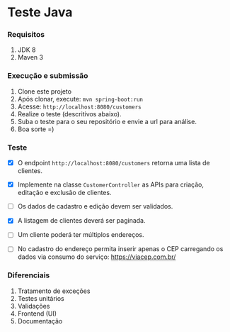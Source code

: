# Teste Java

### Requisitos
1. JDK 8
1. Maven 3

### Execução e submissão
1. Clone este projeto
2. Após clonar, execute: `mvn spring-boot:run`
3. Acesse: `http://localhost:8080/customers`
4. Realize o teste (descritivos abaixo).
5. Suba o teste para o seu repositório e envie a url para análise.
6. Boa sorte =)


### Teste
- [x] O endpoint `http://localhost:8080/customers` retorna uma lista de clientes.
- [x] Implemente na classe `CustomerController` as APIs para criação, editação e exclusão de clientes.
- [ ] Os dados de cadastro e edição devem ser validados.
- [x] A listagem de clientes deverá ser paginada.
- [ ] Um cliente poderá ter múltiplos endereços.
- [ ] No cadastro do endereço permita inserir apenas o CEP carregando os dados via consumo do serviço: https://viacep.com.br/


### Diferenciais
1. Tratamento de exceções
2. Testes unitários
3. Validações
4. Frontend (UI)
5. Documentação
